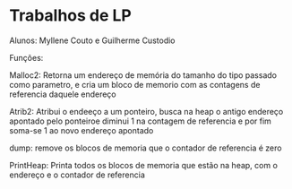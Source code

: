 # Trabalhos de LP

Alunos: Myllene Couto e Guilherme Custodio

Funções:

Malloc2: Retorna um endereço de memória do tamanho do tipo passado como parametro, e cria um bloco de memorio com as contagens de referencia daquele endereço

Atrib2: Atribui o endeeço a um ponteiro, busca na heap o antigo endereço apontado pelo ponteiroe diminui 1 na contagem de referencia e por fim soma-se 1 ao novo endereço apontado

dump: remove os blocos de memoria que o contador de referencia é zero

PrintHeap: Printa todos os blocos de memoria que estão na heap, com o endereço e o contador de referencia
